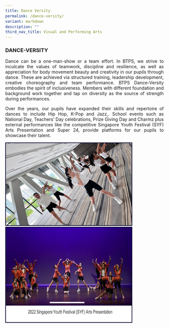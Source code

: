 ```yaml
---
title: Dance Versity
permalink: /dance-versity/
variant: markdown
description: ""
third_nav_title: Visual and Performing Arts
---
```

<h3>DANCE-VERSITY</h3><p align="justify">
Dance can be a one-man-show or a team effort. In BTPS, we strive to inculcate the values of teamwork, discipline and resilience, as well as appreciation for body movement beauty and creativity in our pupils through dance. These are achieved via structured training, leadership development, creative choreography and team performance. 
BTPS Dance-Versity embodies the spirit of inclusiveness. Members with different foundation and background work together and tap on diversity as the source of strength during performances.</p>
<p align="justify">Over the years, our pupils have expanded their skills and repertoire of dances to include Hip Hop, K-Pop and Jazz,. School events such as National Day, Teachers’ Day celebrations, Prize Giving Day and Charmz plus external performances like the competitive Singapore Youth Festival (SYF) Arts Presentation and Super 24, provide platforms for our pupils to showcase their talent.   </p>
<img style="border:2px solid #0A0B30; width:400px;height:260px;" src="/images/CCA/dance%201.jpg"><br><img style="border:2px solid #0A0B30; width:400px;height:300px;" src="/images/CCA/dance%202.jpg">